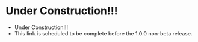 # Under Construction!!!
- Under Construction!!!
- This link is scheduled to be complete before the 1.0.0 non-beta release.